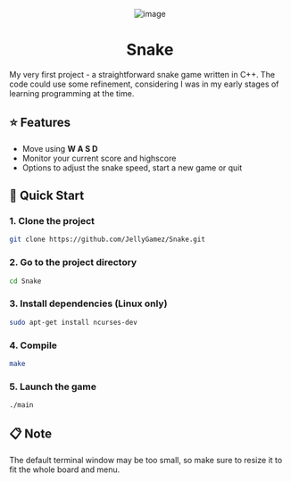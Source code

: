 <div align="center">
  
  ![image](https://github.com/user-attachments/assets/81424352-e214-450c-a9a9-b4345347048d)

</div>
<h1 align="center">
  Snake
</h1>

My very first project - a straightforward snake game written in C++. 
The code could use some refinement, considering I was in my early stages of learning programming at the time.
 
## ⭐ Features
- Move using **W A S D**
- Monitor your current score and highscore
- Options to adjust the snake speed, start a new game or quit

## 🚀 Quick Start

### 1. Clone the project

```sh
git clone https://github.com/JellyGamez/Snake.git
```

### 2. Go to the project directory

```sh
cd Snake
```

### 3. Install dependencies (Linux only)

```sh
sudo apt-get install ncurses-dev
```

### 4. Compile

```sh
make
```

### 5. Launch the game

```sh
./main
```

## 📋 Note
The default terminal window may be too small, so make sure to resize it to fit the whole board and menu.
